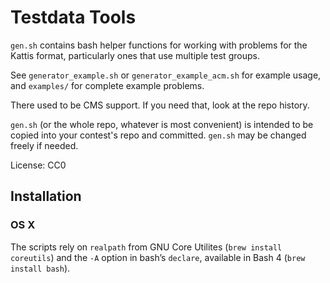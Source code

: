 # Testdata Tools

`gen.sh` contains bash helper functions for working with problems for the
Kattis format, particularly ones that use multiple test groups.

See `generator_example.sh` or `generator_example_acm.sh` for example usage,
and `examples/` for complete example problems.

There used to be CMS support. If you need that, look at the repo history.

`gen.sh` (or the whole repo, whatever is most convenient) is intended to be
copied into your contest's repo and committed. `gen.sh` may be changed freely
if needed.

License: CC0

## Installation

### OS X

The scripts rely on `realpath` from GNU Core Utilites (`brew install coreutils`) and the `-A` option in bash’s `declare`, available in Bash 4 (`brew install bash`).
